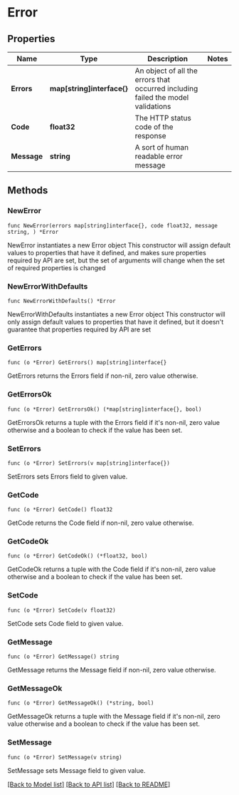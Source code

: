 # Error

## Properties

Name | Type | Description | Notes
------------ | ------------- | ------------- | -------------
**Errors** | **map[string]interface{}** | An object of all the errors that occurred including failed the model validations | 
**Code** | **float32** | The HTTP status code of the response | 
**Message** | **string** | A sort of human readable error message | 

## Methods

### NewError

`func NewError(errors map[string]interface{}, code float32, message string, ) *Error`

NewError instantiates a new Error object
This constructor will assign default values to properties that have it defined,
and makes sure properties required by API are set, but the set of arguments
will change when the set of required properties is changed

### NewErrorWithDefaults

`func NewErrorWithDefaults() *Error`

NewErrorWithDefaults instantiates a new Error object
This constructor will only assign default values to properties that have it defined,
but it doesn't guarantee that properties required by API are set

### GetErrors

`func (o *Error) GetErrors() map[string]interface{}`

GetErrors returns the Errors field if non-nil, zero value otherwise.

### GetErrorsOk

`func (o *Error) GetErrorsOk() (*map[string]interface{}, bool)`

GetErrorsOk returns a tuple with the Errors field if it's non-nil, zero value otherwise
and a boolean to check if the value has been set.

### SetErrors

`func (o *Error) SetErrors(v map[string]interface{})`

SetErrors sets Errors field to given value.


### GetCode

`func (o *Error) GetCode() float32`

GetCode returns the Code field if non-nil, zero value otherwise.

### GetCodeOk

`func (o *Error) GetCodeOk() (*float32, bool)`

GetCodeOk returns a tuple with the Code field if it's non-nil, zero value otherwise
and a boolean to check if the value has been set.

### SetCode

`func (o *Error) SetCode(v float32)`

SetCode sets Code field to given value.


### GetMessage

`func (o *Error) GetMessage() string`

GetMessage returns the Message field if non-nil, zero value otherwise.

### GetMessageOk

`func (o *Error) GetMessageOk() (*string, bool)`

GetMessageOk returns a tuple with the Message field if it's non-nil, zero value otherwise
and a boolean to check if the value has been set.

### SetMessage

`func (o *Error) SetMessage(v string)`

SetMessage sets Message field to given value.



[[Back to Model list]](../README.md#documentation-for-models) [[Back to API list]](../README.md#documentation-for-api-endpoints) [[Back to README]](../README.md)


